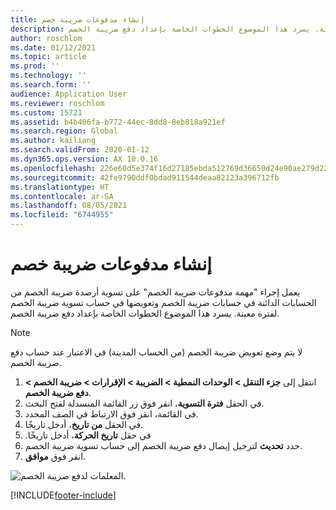 ```yaml
---
title: إنشاء مدفوعات ضريبة خصم
description: يعمل إجراء "مهمة مدفوعات ضريبة الخصم" على تسوية أرصدة ضريبة الخصم من الحسابات الدائنة في حسابات ضريبة الخصم وتعويضها في حساب تسوية ضريبة الخصم لفترة معينة. يسرد هذا الموضوع الخطوات الخاصة بإعداد دفع ضريبة الخصم.
author: roschlom
ms.date: 01/12/2021
ms.topic: article
ms.prod: ''
ms.technology: ''
ms.search.form: ''
audience: Application User
ms.reviewer: roschlom
ms.custom: 15721
ms.assetid: b4b406fa-b772-44ec-8dd8-8eb818a921ef
ms.search.region: Global
ms.author: kailiang
ms.search.validFrom: 2020-01-12
ms.dyn365.ops.version: AX 10.0.16
ms.openlocfilehash: 226e60d5e374f16d27185ebda512769d36650d24e90ae279d22761d54e238a64
ms.sourcegitcommit: 42fe9790ddf0bdad911544deaa82123a396712fb
ms.translationtype: HT
ms.contentlocale: ar-SA
ms.lasthandoff: 08/05/2021
ms.locfileid: "6744955"
---
```

# <a name="create-a-withholding-tax-payment"></a>إنشاء مدفوعات ضريبة خصم

يعمل إجراء "مهمة مدفوعات ضريبة الخصم" على تسوية أرصدة ضريبة الخصم من الحسابات الدائنة في حسابات ضريبة الخصم وتعويضها في حساب تسوية ضريبة الخصم لفترة معينة. يسرد هذا الموضوع الخطوات الخاصة بإعداد دفع ضريبة الخصم.

> [!NOTE] 
> لا يتم وضع تعويض ضريبة الخصم (من الحساب المدينة) في الاعتبار عند حساب دفع ضريبة الخصم.

1. انتقل إلى **جزء التنقل > الوحدات النمطية > الضريبة > الإقرارات > ضريبة الخصم > دفع ضريبة الخصم**.
2. في الحقل **فترة التسوية**، انقر فوق زر القائمة المنسدلة لفتح البحث.
3. في القائمة، انقر فوق الارتباط في الصف المحدد.
4. في الحقل **من تاريخ**، أدخل تاريخًا.
5. في حقل **‏‫تاريخ الحركة**، أدخل تاريخًا.
6. حدد **تحديث** لترحيل إيصال دفع ضريبة الخصم إلى حساب تسوية ضريبة الخصم.
7. انقر فوق **موافق**.

![المعلمات لدفع ضريبة الخصم.](media/withholding-tax-payment.png)


[!INCLUDE[footer-include](../../includes/footer-banner.md)]